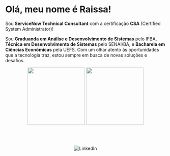# Olá, meu nome é Raissa! 

Sou **ServiceNow Technical Consultant** com a certificação **CSA** (Certified System Administrator)! 

Sou **Graduanda em Análise e Desenvolvimento de Sistemas** pelo IFBA, **Técnica em Desenvolvimento de Sistemas** pelo SENAI/BA, e **Bacharela em Ciências Econômicas** pela UEFS. Com um olhar atento às oportunidades que a tecnologia traz, estou sempre em busca de novas soluções e desafios. 

<div align="center">
  <img height="180em" src="https://github-readme-stats.vercel.app/api?username=hellorai94&show_icons=true&theme=dark&include_all_commits=true&count_private=true"/>
  <img height="180em" src="https://github-readme-stats.vercel.app/api/top-langs/?username=hellorai94&layout=compact&langs_count=7&theme=dark"/>
</div>

<br><br>

<div align="center">
  <a href="https://www.linkedin.com/in/raissa-carneiro/" target="_blank" style="text-decoration: none;">
    <img src="https://img.shields.io/badge/-LinkedIn-blue?style=for-the-badge&logo=linkedin&logoColor=white" alt="LinkedIn">
  </a>
</div>
